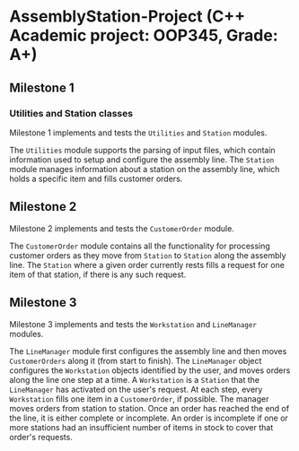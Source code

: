 # AssemblyStation-Project (C++ Academic project: OOP345, Grade: A+)

## Milestone 1
### Utilities and Station classes
Milestone 1 implements and tests the `Utilities` and `Station` modules.

The `Utilities` module supports the parsing of input files, which contain information used to setup and configure the assembly line.
The `Station` module manages information about a station on the assembly line, which holds a specific item and fills customer orders.

## Milestone 2
Milestone 2 implements and tests the `CustomerOrder` module.

The `CustomerOrder` module contains all the functionality for processing customer orders as they move from `Station` to `Station` along
the assembly line. The `Station` where a given order currently rests fills a request for one item of that station, if there is any such request.

## Milestone 3
Milestone 3 implements and tests the `Workstation` and `LineManager` modules.

The `LineManager` module first configures the assembly line and then moves `CustomerOrders` along it (from start to finish). The `LineManager` object
configures the `Workstation` objects identified by the user, and moves orders along the line one step at a time. A `Workstation` is a `Station` that 
the `LineManager` has activated on the user's request. At each step, every `Workstation` fills one item in a `CustomerOrder`, if possible. The manager
moves orders from station to station. Once an order has reached the end of the line, it is either complete or incomplete. An order is incomplete
if one or more stations had an insufficient number of items in stock to cover that order's requests.

